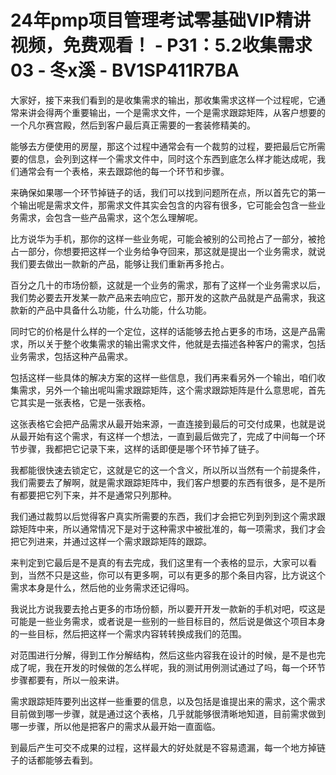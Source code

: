 # 24年pmp项目管理考试零基础VIP精讲视频，免费观看！ - P31：5.2收集需求03 - 冬x溪 - BV1SP411R7BA

大家好，接下来我们看到的是收集需求的输出，那收集需求这样一个过程呢，它通常来讲会得两个重要输出，一个是需求文件，一个是需求跟踪矩阵，从客户想要的一个凡尔赛宫殿，然后到客户最后真正需要的一套装修精美的。

能够去方便使用的房屋，那这个过程中通常会有一个裁剪的过程，要把最后它所需要的信息，会列到这样一个需求文件中，同时这个东西到底怎么样才能达成呢，我们通常会有一个表格，来去跟踪他的每一个环节和步骤。

来确保如果哪一个环节掉链子的话，我们可以找到问题所在点，所以首先它的第一个输出呢是需求文件，那需求文件其实会包含的内容有很多，它可能会包含一些业务需求，会包含一些产品需求，这个怎么理解呢。

比方说华为手机，那你的这样一些业务呢，可能会被别的公司抢占了一部分，被抢占一部分，你想要把这样一个业务给争夺回来，那这就是提出一个业务需求，就说我们要去做出一款新的产品，能够让我们重新再多抢占。

百分之几十的市场份额，这就是一个业务的需求，那有了这样一个业务需求以后，我们势必要去开发某一款产品来去响应它，那开发的这款产品就是产品需求，我这款新的产品中具备什么功能，什么功能，什么功能。

同时它的价格是什么样的一个定位，这样的话能够去抢占更多的市场，这是产品需求，所以关于整个收集需求的输出需求文件，他就是去描述各种客户的需求，包括业务需求，包括这种产品需求。

包括这样一些具体的解决方案的这样一些信息，我们再来看另外一个输出，咱们收集需求，另外一个输出呢叫需求跟踪矩阵，这个需求跟踪矩阵是什么意思呢，首先它其实是一张表格，它是一张表格。

这张表格它会把产品需求从最开始来源，一直连接到最后的可交付成果，也就是说从最开始有这个需求，有这样一个想法，一直到最后做完了，完成了中间每一个环节步骤，我都把它记录下来，这样的话即便是哪个环节掉了链子。

我都能很快速去锁定它，这就是它的这一个含义，所以所以当然有一个前提条件，我们需要去了解啊，就是需求跟踪矩阵中，我们客户想要的东西有很多，是不是所有都要把它列下来，并不是通常只列那种。

我们通过裁剪以后觉得客户真实所需要的东西，我们才会把它列到列到这个需求跟踪矩阵中来，所以通常情况下是对于这种需求中被批准的，每一项需求，我们才会把它列进来，并通过这样一个需求跟踪矩阵的跟踪。

来判定到它最后是不是真的有去完成，我们这里有一个表格的显示，大家可以看到，当然不只是这些，你可以有更多啊，可以有更多的那个条目内容，比方说这个需求本身是什么，然后他的业务需求还记得吗。

我说比方说我要去抢占更多的市场份额，所以要开开发一款新的手机对吧，哎这是可能是一些业务需求，或者说是一些别的一些目标目的，然后说是做这个项目本身的一些目标，然后把这样一个需求内容转转换成我们的范围。

对范围进行分解，得到工作分解结构，然后这些内容我在设计的时候，是不是也完成了呢，我在开发的时候做的怎么样呢，我的测试用例测试通过了吗，每一个环节步骤都要有，所以一般来讲。

需求跟踪矩阵要列出这样一些重要的信息，以及包括是谁提出来的需求，这个需求目前做到哪一步骤，就是通过这个表格，几乎就能够很清晰地知道，目前需求做到哪一步骤，所以他是把客户的需求从最开始一直面临。

到最后产生可交不成果的过程，这样最大的好处就是不容易遗漏，每一个地方掉链子的话都能够去看到。